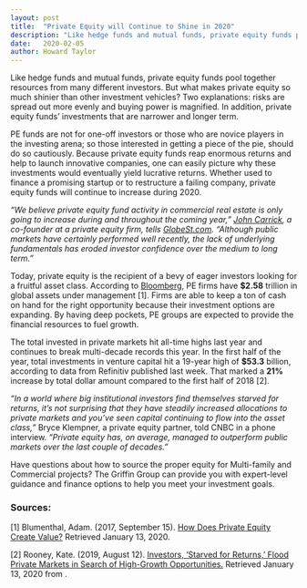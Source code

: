 ```yaml
---
layout: post
title:  "Private Equity will Continue to Shine in 2020"
description: "Like hedge funds and mutual funds, private equity funds pool together resources from many different investors. But what makes private equity so much shinier than other investment vehicles?"
date:   2020-02-05
author: Howard Taylor
---
```


Like hedge funds and mutual funds, private equity funds pool together resources from many different investors. But what makes private equity so much shinier than other investment vehicles? Two explanations: risks are spread out more evenly and buying power is magnified. In addition, private equity funds’ investments that are narrower and longer term.<!--more-->

PE funds are not for one-off investors or those who are novice players in the investing arena; so those interested in getting a piece of the pie, should do so cautiously. Because private equity funds reap enormous returns and help to launch innovative companies, one can easily picture why these investments would eventually yield lucrative returns. Whether used to finance a promising startup or to restructure a failing company, private equity funds will continue to increase during 2020.

*“We believe private equity fund activity in commercial real estate is only going to increase during and throughout the coming year,” [John Carrick](https://www.globest.com/2019/12/27/private-equity-fund-activity-expected-to-rise-next-year/), a co-founder at a private equity firm, tells [GlobeSt.com](https://www.globest.com/). “Although public markets have certainly performed well recently, the lack of underlying fundamentals has eroded investor confidence over the medium to long term.”*

Today, private equity is the recipient of a bevy of eager investors looking for a fruitful asset class. According to [Bloomberg](https://www.bloomberg.com/), PE firms have **$2.58** trillion in global assets under management [1]. Firms are able to keep a ton of cash on hand for the right opportunity because their investment options are expanding. By having deep pockets, PE groups are expected to provide the financial resources to fuel growth.

The total invested in private markets hit all-time highs last year and continues to break multi-decade records this year. In the first half of the year, total investments in venture capital hit a 19-year high of **$53.3** billion, according to data from Refinitiv published last week. That marked a **21%** increase by total dollar amount compared to the first half of 2018 [2].

*“In a world where big institutional investors find themselves starved for returns, it’s not surprising that they have steadily increased allocations to private markets and you’ve seen capital continuing to flow into the asset class,”* Bryce Klempner, a private equity partner, told CNBC in a phone interview. *“Private equity has, on average, managed to outperform public markets over the last couple of decades.”*

Have questions about how to source the proper equity for Multi-family and Commercial projects? The Griffin Group can provide you with expert-level guidance and finance options to help you meet your investment goals.

### Sources:
[1] Blumenthal, Adam. (2017, September 15). [How Does Private Equity Create Value?](https://insights.som.yale.edu/insights/how-does-private-equity-create-value) Retrieved January 13, 2020.


[2] Rooney, Kate. (2019, August 12). [Investors, ‘Starved for Returns,’ Flood Private Markets in Search of High-Growth Opportunities.](https://www.cnbc.com/2019/08/12/investors-starved-for-returns-flood-private-markets.html) Retrieved January 13, 2020 from 
.
